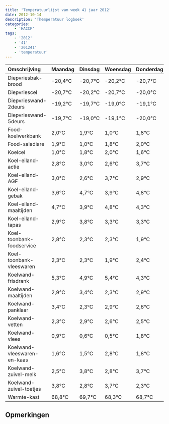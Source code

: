 ```yaml
---
title: 'Temperatuurlijst van week 41 jaar 2012'
date: 2012-10-14
description: 'Themperatuur logboek'
categories:
    - 'HACCP'
tags:
    - '2012'
    - '41'
    - '201241'
    - 'temperatuur'
---
```

|Omschrijving|Maandag|Dinsdag|Woensdag|Donderdag|Vrijdag|Zaterdag|Zondag|
|:---|:---|:---|:---|:---|:---|:---|:---|
|Diepvriesbak-brood|-20,4°C|-20,7°C|-20,2°C|-20,7°C|-20,0°C|-20,1°C|-21,0°C|
|Diepvriescel|-20,7°C|-20,2°C|-20,7°C|-20,0°C|-20,1°C|-21,0°C|-20,2°C|
|Diepvrieswand-2deurs|-19,2°C|-19,7°C|-19,0°C|-19,1°C|-20,0°C|-19,2°C|-19,0°C|
|Diepvrieswand-5deurs|-19,7°C|-19,0°C|-19,1°C|-20,0°C|-19,2°C|-19,0°C|-19,4°C|
|Food-koelwerkbank|2,0°C|1,9°C|1,0°C|1,8°C|2,0°C|1,6°C|2,7°C|
|Food-saladiare|1,9°C|1,0°C|1,8°C|2,0°C|1,6°C|2,7°C|1,9°C|
|Koelcel|1,0°C|1,8°C|2,0°C|1,6°C|2,7°C|1,9°C|2,8°C|
|Koel-eiland-actie|2,8°C|3,0°C|2,6°C|3,7°C|2,9°C|3,8°C|3,3°C|
|Koel-eiland-AGF|3,0°C|2,6°C|3,7°C|2,9°C|3,8°C|3,3°C|3,3°C|
|Koel-eiland-gebak|3,6°C|4,7°C|3,9°C|4,8°C|4,3°C|4,3°C|3,9°C|
|Koel-eiland-maaltijden|4,7°C|3,9°C|4,8°C|4,3°C|4,3°C|3,9°C|4,4°C|
|Koel-eiland-tapas|2,9°C|3,8°C|3,3°C|3,3°C|2,9°C|3,4°C|2,3°C|
|Koel-toonbank-foodservice|2,8°C|2,3°C|2,3°C|1,9°C|2,4°C|1,3°C|1,9°C|
|Koel-toonbank-vleeswaren|2,3°C|2,3°C|1,9°C|2,4°C|1,3°C|1,9°C|1,6°C|
|Koelwand-frisdrank|5,3°C|4,9°C|5,4°C|4,3°C|4,9°C|4,6°C|4,5°C|
|Koelwand-maaltijden|2,9°C|3,4°C|2,3°C|2,9°C|2,6°C|2,5°C|3,8°C|
|Koelwand-panklaar|3,4°C|2,3°C|2,9°C|2,6°C|2,5°C|3,8°C|2,8°C|
|Koelwand-vetten|2,3°C|2,9°C|2,6°C|2,5°C|3,8°C|2,8°C|3,7°C|
|Koelwand-vlees|0,9°C|0,6°C|0,5°C|1,8°C|0,8°C|1,7°C|0,3°C|
|Koelwand-vleeswaren-en-kaas|1,6°C|1,5°C|2,8°C|1,8°C|2,7°C|1,3°C|1,7°C|
|Koelwand-zuivel-melk|2,5°C|3,8°C|2,8°C|3,7°C|2,3°C|2,7°C|2,9°C|
|Koelwand-zuivel-toetjes|3,8°C|2,8°C|3,7°C|2,3°C|2,7°C|2,9°C|2,9°C|
|Warmte-kast|68,8°C|69,7°C|68,3°C|68,7°C|68,9°C|68,9°C|68,7°C|

## Opmerkingen


